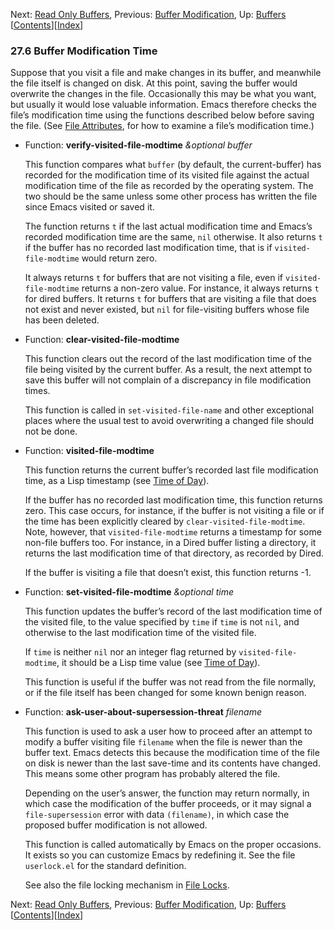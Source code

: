 <!-- This is the GNU Emacs Lisp Reference Manual
corresponding to Emacs version 27.2.

Copyright (C) 1990-1996, 1998-2021 Free Software Foundation,
Inc.

Permission is granted to copy, distribute and/or modify this document
under the terms of the GNU Free Documentation License, Version 1.3 or
any later version published by the Free Software Foundation; with the
Invariant Sections being "GNU General Public License," with the
Front-Cover Texts being "A GNU Manual," and with the Back-Cover
Texts as in (a) below.  A copy of the license is included in the
section entitled "GNU Free Documentation License."

(a) The FSF's Back-Cover Text is: "You have the freedom to copy and
modify this GNU manual.  Buying copies from the FSF supports it in
developing GNU and promoting software freedom." -->

<!-- Created by GNU Texinfo 6.7, http://www.gnu.org/software/texinfo/ -->

Next: [Read Only Buffers](Read-Only-Buffers.html), Previous: [Buffer Modification](Buffer-Modification.html), Up: [Buffers](Buffers.html)   \[[Contents](index.html#SEC_Contents "Table of contents")]\[[Index](Index.html "Index")]

### 27.6 Buffer Modification Time

Suppose that you visit a file and make changes in its buffer, and meanwhile the file itself is changed on disk. At this point, saving the buffer would overwrite the changes in the file. Occasionally this may be what you want, but usually it would lose valuable information. Emacs therefore checks the file’s modification time using the functions described below before saving the file. (See [File Attributes](File-Attributes.html), for how to examine a file’s modification time.)

*   Function: **verify-visited-file-modtime** *\&optional buffer*

    This function compares what `buffer` (by default, the current-buffer) has recorded for the modification time of its visited file against the actual modification time of the file as recorded by the operating system. The two should be the same unless some other process has written the file since Emacs visited or saved it.

    The function returns `t` if the last actual modification time and Emacs’s recorded modification time are the same, `nil` otherwise. It also returns `t` if the buffer has no recorded last modification time, that is if `visited-file-modtime` would return zero.

    It always returns `t` for buffers that are not visiting a file, even if `visited-file-modtime` returns a non-zero value. For instance, it always returns `t` for dired buffers. It returns `t` for buffers that are visiting a file that does not exist and never existed, but `nil` for file-visiting buffers whose file has been deleted.

<!---->

*   Function: **clear-visited-file-modtime**

    This function clears out the record of the last modification time of the file being visited by the current buffer. As a result, the next attempt to save this buffer will not complain of a discrepancy in file modification times.

    This function is called in `set-visited-file-name` and other exceptional places where the usual test to avoid overwriting a changed file should not be done.

<!---->

*   Function: **visited-file-modtime**

    This function returns the current buffer’s recorded last file modification time, as a Lisp timestamp (see [Time of Day](Time-of-Day.html)).

    If the buffer has no recorded last modification time, this function returns zero. This case occurs, for instance, if the buffer is not visiting a file or if the time has been explicitly cleared by `clear-visited-file-modtime`. Note, however, that `visited-file-modtime` returns a timestamp for some non-file buffers too. For instance, in a Dired buffer listing a directory, it returns the last modification time of that directory, as recorded by Dired.

    If the buffer is visiting a file that doesn’t exist, this function returns -1.

<!---->

*   Function: **set-visited-file-modtime** *\&optional time*

    This function updates the buffer’s record of the last modification time of the visited file, to the value specified by `time` if `time` is not `nil`, and otherwise to the last modification time of the visited file.

    If `time` is neither `nil` nor an integer flag returned by `visited-file-modtime`, it should be a Lisp time value (see [Time of Day](Time-of-Day.html)).

    This function is useful if the buffer was not read from the file normally, or if the file itself has been changed for some known benign reason.

<!---->

*   Function: **ask-user-about-supersession-threat** *filename*

    This function is used to ask a user how to proceed after an attempt to modify a buffer visiting file `filename` when the file is newer than the buffer text. Emacs detects this because the modification time of the file on disk is newer than the last save-time and its contents have changed. This means some other program has probably altered the file.

    Depending on the user’s answer, the function may return normally, in which case the modification of the buffer proceeds, or it may signal a `file-supersession` error with data `(filename)`, in which case the proposed buffer modification is not allowed.

    This function is called automatically by Emacs on the proper occasions. It exists so you can customize Emacs by redefining it. See the file `userlock.el` for the standard definition.

    See also the file locking mechanism in [File Locks](File-Locks.html).

Next: [Read Only Buffers](Read-Only-Buffers.html), Previous: [Buffer Modification](Buffer-Modification.html), Up: [Buffers](Buffers.html)   \[[Contents](index.html#SEC_Contents "Table of contents")]\[[Index](Index.html "Index")]
